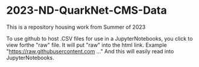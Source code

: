 # 2023-ND-QuarkNet-CMS-Data
This is a repository housing work from Summer of 2023

To use github to host .CSV files for use in a JupyterNotebooks, you click to view forthe "raw" file.  It will put "raw" into the html link.  Example "https://raw.githubusercontent.com ..." And this will easily read into JupyterNotebooks.
